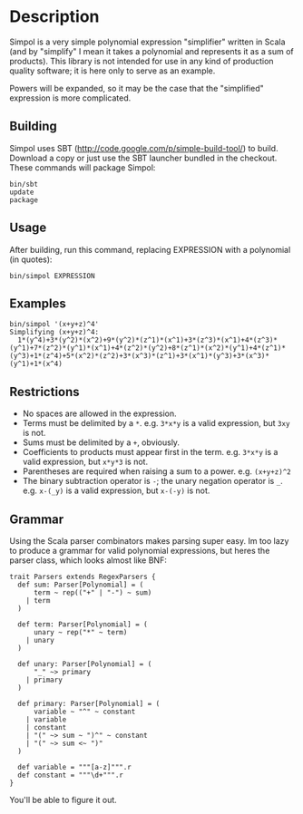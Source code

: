 Description
===========
Simpol is a very simple polynomial expression "simplifier" written in Scala
(and by "simplify" I mean it takes a polynomial and represents it as a sum
of products).  This library is not intended for use in any kind of production
quality software; it is here only to serve as an example.

Powers will be expanded, so it may be the case that the "simplified" expression
is more complicated.

Building
--------
Simpol uses SBT (http://code.google.com/p/simple-build-tool/) to build.
Download a copy or just use the SBT launcher bundled in the checkout.  These
commands will package Simpol:

    bin/sbt
    update
    package

Usage
-----
After building, run this command, replacing EXPRESSION with a polynomial (in
quotes):

    bin/simpol EXPRESSION

Examples
--------

    bin/simpol '(x+y+z)^4'
    Simplifying (x+y+z)^4:
      1*(y^4)+3*(y^2)*(x^2)+9*(y^2)*(z^1)*(x^1)+3*(z^3)*(x^1)+4*(z^3)*(y^1)+7*(z^2)*(y^1)*(x^1)+4*(z^2)*(y^2)+8*(z^1)*(x^2)*(y^1)+4*(z^1)*(y^3)+1*(z^4)+5*(x^2)*(z^2)+3*(x^3)*(z^1)+3*(x^1)*(y^3)+3*(x^3)*(y^1)+1*(x^4)


Restrictions
------------
- No spaces are allowed in the expression.
- Terms must be delimited by a `*`.
  e.g. `3*x*y` is a valid expression, but `3xy` is not.
- Sums must be delimited by a `+`, obviously.
- Coefficients to products must appear first in the term.
  e.g. `3*x*y` is a valid expression, but `x*y*3` is not.
- Parentheses are required when raising a sum to a power.
  e.g. `(x+y+z)^2`
- The binary subtraction operator is `-`; the unary negation operator is `_`.
  e.g. `x-(_y)` is a valid expression, but `x-(-y)` is not.

Grammar
-------
Using the Scala parser combinators makes parsing super easy.  Im too lazy to
produce a grammar for valid polynomial expressions, but heres the parser class,
which looks almost like BNF:

    trait Parsers extends RegexParsers {
      def sum: Parser[Polynomial] = (
          term ~ rep(("+" | "-") ~ sum)
        | term
      )

      def term: Parser[Polynomial] = (
          unary ~ rep("*" ~ term)
        | unary
      )

      def unary: Parser[Polynomial] = (
          "_" ~> primary
        | primary
      )

      def primary: Parser[Polynomial] = (
          variable ~ "^" ~ constant
        | variable
        | constant
        | "(" ~> sum ~ ")^" ~ constant
        | "(" ~> sum <~ ")"
      )

      def variable = """[a-z]""".r
      def constant = """\d+""".r
    }

You'll be able to figure it out.
